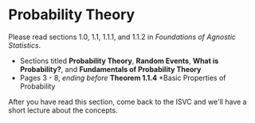 # Probability Theory 

Please read sections 1.0, 1.1, 1.1.1, and 1.1.2 in *Foundations of Agnostic Statistics*. 

- Sections titled **Probability Theory**, **Random Events**, **What is Probability?**, and **Fundamentals of Probability Theory**
- Pages 3 - 8, *ending before* **Theorem 1.1.4** *Basic Properties of Probability 

After you have read this section, come back to the ISVC and we'll have a short lecture about the concepts. 
